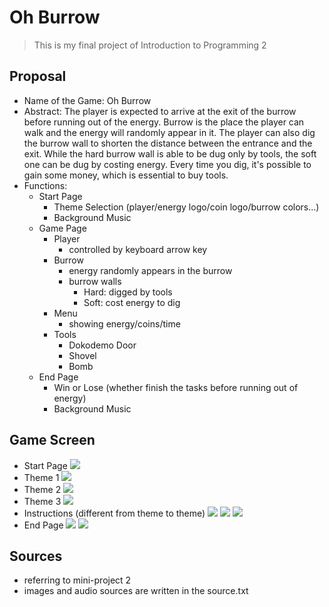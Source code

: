 # Oh Burrow
> This is my final project of Introduction to Programming 2
## Proposal
- Name of the Game:
Oh Burrow
- Abstract:
The player is expected to arrive at the exit of the burrow before running out of the energy. Burrow is the place the player can walk and the energy will randomly appear in it. The player can also dig the burrow wall to shorten the distance between the entrance and the exit. While the hard burrow wall is able to be dug only by tools, the soft one can be dug by costing energy. Every time you dig, it's possible to gain some money, which is essential to buy tools.
- Functions:
    - Start Page
        - Theme Selection (player/energy logo/coin logo/burrow colors...)
        - Background Music
    - Game Page
        - Player
            - controlled by keyboard arrow key
        - Burrow
            - energy randomly appears in the burrow
            - burrow walls
                - Hard: digged by tools
                - Soft: cost energy to dig
        - Menu
            - showing energy/coins/time
        - Tools
            - Dokodemo Door 
            - Shovel
            - Bomb
    - End Page
        - Win or Lose (whether finish the tasks before running out of energy)
        - Background Music
## Game Screen
- Start Page
    ![](https://i.imgur.com/eNwy47M.png)
- Theme 1
    ![](https://i.imgur.com/kDNOOqc.png)
- Theme 2
    ![](https://i.imgur.com/OS2FUMF.png)
- Theme 3
    ![](https://i.imgur.com/NvirAKC.png)
- Instructions (different from theme to theme)
    ![](https://i.imgur.com/avoFpXy.png)
    ![](https://i.imgur.com/3QwOwYl.png)
    ![](https://i.imgur.com/px4PYQk.png)
- End Page
    ![](https://i.imgur.com/hzx0tMa.png)
    ![](https://i.imgur.com/tfi4q1Y.png)
   
## Sources
- referring to mini-project 2 
- images and audio sources are written in the source.txt

